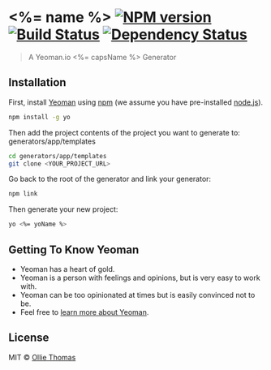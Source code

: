 # <%= name %> [![NPM version][npm-image]][npm-url] [![Build Status][travis-image]][travis-url] [![Dependency Status][daviddm-image]][daviddm-url]

> A Yeoman.io <%= capsName %> Generator

## Installation

First, install [Yeoman](http://yeoman.io) using [npm](https://www.npmjs.com/) (we assume you have pre-installed [node.js](https://nodejs.org/)).

```bash
npm install -g yo
```

Then add the project contents of the project you want to generate to: generators/app/templates

```bash
cd generators/app/templates
git clone <YOUR_PROJECT_URL>
```

Go back to the root of the generator and link your generator:

```bash
npm link
```

Then generate your new project:

```bash
yo <%= yoName %>
```

## Getting To Know Yeoman

- Yeoman has a heart of gold.
- Yeoman is a person with feelings and opinions, but is very easy to work with.
- Yeoman can be too opinionated at times but is easily convinced not to be.
- Feel free to [learn more about Yeoman](http://yeoman.io/).

## License

MIT © [Ollie Thomas](https://github.com/olliethomas1992)

[npm-image]: https://badge.fury.io/js/generator-project-generator.svg
[npm-url]: https://npmjs.org/package/generator-project-generator
[travis-image]: https://travis-ci.com/olliethomas1992/generator-project-generator.svg?branch=master
[travis-url]: https://travis-ci.com/olliethomas1992/generator-project-generator
[daviddm-image]: https://david-dm.org/olliethomas1992/generator-project-generator.svg?theme=shields.io
[daviddm-url]: https://david-dm.org/olliethomas1992/generator-project-generator
